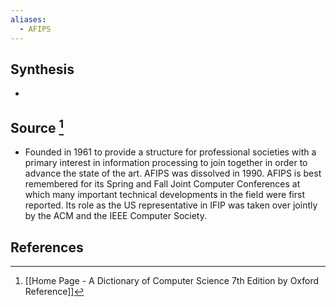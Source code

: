 ```yaml
---
aliases:
  - AFIPS
---
```

## Synthesis
- 
## Source [^1]
- Founded in 1961 to provide a structure for professional societies with a primary interest in information processing to join together in order to advance the state of the art. AFIPS was dissolved in 1990. AFIPS is best remembered for its Spring and Fall Joint Computer Conferences at which many important technical developments in the field were first reported. Its role as the US representative in IFIP was taken over jointly by the ACM and the IEEE Computer Society.
## References

[^1]: [[Home Page - A Dictionary of Computer Science 7th Edition by Oxford Reference]]